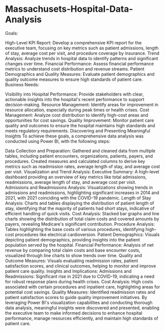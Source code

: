 # Massachusets-Hospital-Data-Analysis
Goals:

High-Level KPI Report: Develop a comprehensive KPI report for the executive team, focusing on key metrics such as patient admissions, length of stay, average cost per visit, and procedure coverage by insurance.
Trend Analysis: Analyze trends in hospital data to identify patterns and significant changes over time.
Financial Performance: Assess financial performance metrics to understand cost distribution and revenue streams.
Patient Demographics and Quality Measures: Evaluate patient demographics and quality outcome measures to ensure high standards of patient care.
Business Needs:

Visibility into Hospital Performance: Provide stakeholders with clear, actionable insights into the hospital's recent performance to support decision-making.
Resource Management: Identify areas for improvement in resource allocation, especially during peak times or health crises.
Cost Management: Analyze cost distribution to identify high-cost areas and opportunities for cost savings.
Quality Improvement: Monitor patient care quality and outcomes to ensure the hospital maintains high standards and meets regulatory requirements.
Discovering and Presenting Meaningful Insights
To achieve these goals, a comprehensive data analysis was conducted using Power BI, with the following steps:

Data Collection and Preparation:
Gathered and cleaned data from multiple tables, including patient encounters, organizations, patients, payers, and procedures.
Created measures and calculated columns to derive key metrics such as readmission rates, average length of stay, and average cost per visit.
Visualization and Trend Analysis:
Executive Summary: A high-level dashboard providing an overview of key metrics like total admissions, readmissions, average length of stay, and average cost per visit.
Admissions and Readmissions Analysis: Visualizations showing trends in admissions and readmissions, highlighting significant increases in 2014 and 2021, with 2021 coinciding with the COVID-19 pandemic.
Length of Stay Analysis: Charts and tables displaying the distribution of patient length of stay, identifying that the majority of patients had short stays, indicative of efficient handling of quick visits.
Cost Analysis: Stacked bar graphs and line charts showing the distribution of total claim costs and covered amounts by payers, revealing Medicare's significant contribution.
Procedure Analysis: Tables highlighting the base costs of various procedures, identifying high-cost procedures like electrical cardioversion.
Patient Demographics: Visuals depicting patient demographics, providing insights into the patient population served by the hospital.
Financial Performance: Analysis of net revenue by comparing total claim costs and base encounter costs, visualized through line charts to show trends over time.
Quality and Outcome Measures: Visuals evaluating readmission rates, patient satisfaction scores, and clinical outcomes, helping to monitor and improve patient care quality.
Insights and Implications:
Admissions and Readmissions: Significant rise in 2021 due to COVID-19, indicating a need for robust response plans during health crises.
Cost Analysis: High costs associated with certain procedures and inpatient care, highlighting areas for potential cost savings.
Quality Measures: Identified readmission rates and patient satisfaction scores to guide quality improvement initiatives.
By leveraging Power BI's visualization capabilities and conducting thorough data analysis, meaningful insights were discovered and presented, enabling the executive team to make informed decisions to enhance hospital performance, manage resources efficiently, and maintain high standards of patient care.
